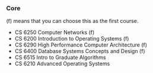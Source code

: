 ### Core

(f) means that you can choose this as the first course.

- CS 6250 Computer Networks (f)
- CS 6200 Introduction to Operating Systems (f)
- CS 6290 High Performance Computer Architecture (f)
- CS 6400 Database Systems Concepts and Design (f)
- CS 6515 Intro to Graduate Algorithms
- CS 6210 Advanced Operating Systems